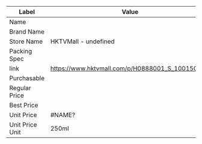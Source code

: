| Label           | Value                                           |
| --------------- | ----------------------------------------------- |
| Name            |                                                 |
| Brand Name      |                                                 |
| Store Name      | HKTVMall - undefined                            |
| Packing Spec    |                                                 |
| link            | https://www.hktvmall.com/p/H0888001_S_10015024C |
| Purchasable     |                                                 |
| Regular Price   |                                                 |
| Best Price      |                                                 |
| Unit Price      | #NAME?                                          |
| Unit Price Unit | 250ml                                           |
